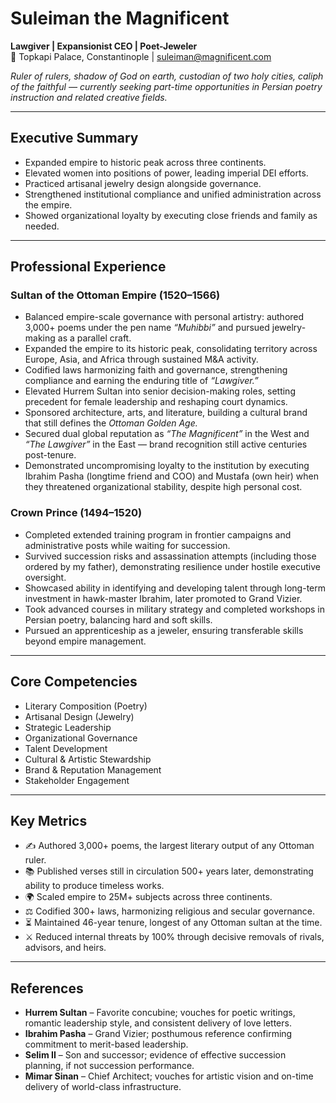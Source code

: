 <!-- 
title: Suleiman the Magnificent 
role: Sultan of the Ottoman Empire
id: suleiman-the-magnificent 
tags: ottoman, empire, 1500s, sultan, caliph, conqueror, poet, reformer  
-->  

# **Suleiman the Magnificent**  
**Lawgiver | Expansionist CEO | Poet-Jeweler**  
📍 Topkapi Palace, Constantinople | suleiman@magnificent.com  

*Ruler of rulers, shadow of God on earth, custodian of two holy cities, caliph of the faithful — currently seeking part-time opportunities in Persian poetry instruction and related creative fields.*  

---  

## **Executive Summary**  
- Expanded empire to historic peak across three continents.  
- Elevated women into positions of power, leading imperial DEI efforts.  
- Practiced artisanal jewelry design alongside governance.  
- Strengthened institutional compliance and unified administration across the empire.  
- Showed organizational loyalty by executing close friends and family as needed.  

---  

## **Professional Experience**  

### Sultan of the Ottoman Empire (1520–1566)  
- Balanced empire-scale governance with personal artistry: authored 3,000+ poems under the pen name *“Muhibbi”* and pursued jewelry-making as a parallel craft.  
- Expanded the empire to its historic peak, consolidating territory across Europe, Asia, and Africa through sustained M&A activity.  
- Codified laws harmonizing faith and governance, strengthening compliance and earning the enduring title of *“Lawgiver.”*  
- Elevated Hurrem Sultan into senior decision-making roles, setting precedent for female leadership and reshaping court dynamics.  
- Sponsored architecture, arts, and literature, building a cultural brand that still defines the *Ottoman Golden Age.*  
- Secured dual global reputation as *“The Magnificent”* in the West and *“The Lawgiver”* in the East — brand recognition still active centuries post-tenure.  
- Demonstrated uncompromising loyalty to the institution by executing Ibrahim Pasha (longtime friend and COO) and Mustafa (own heir) when they threatened organizational stability, despite high personal cost.  

### Crown Prince (1494–1520)  
- Completed extended training program in frontier campaigns and administrative posts while waiting for succession.  
- Survived succession risks and assassination attempts (including those ordered by my father), demonstrating resilience under hostile executive oversight.  
- Showcased ability in identifying and developing talent through long-term investment in hawk-master Ibrahim, later promoted to Grand Vizier.  
- Took advanced courses in military strategy and completed workshops in Persian poetry, balancing hard and soft skills.  
- Pursued an apprenticeship as a jeweler, ensuring transferable skills beyond empire management.  

---  

## **Core Competencies**  
- Literary Composition (Poetry)  
- Artisanal Design (Jewelry)  
- Strategic Leadership  
- Organizational Governance  
- Talent Development  
- Cultural & Artistic Stewardship  
- Brand & Reputation Management  
- Stakeholder Engagement  

---  

## **Key Metrics**  
- ✍️ Authored 3,000+ poems, the largest literary output of any Ottoman ruler.  
- 📚 Published verses still in circulation 500+ years later, demonstrating ability to produce timeless works.  
- 🌍 Scaled empire to 25M+ subjects across three continents.  
- ⚖️ Codified 300+ laws, harmonizing religious and secular governance.  
- ⏳ Maintained 46-year tenure, longest of any Ottoman sultan at the time.  
- ⚔️ Reduced internal threats by 100% through decisive removals of rivals, advisors, and heirs.  

---  

## **References**  
- **Hurrem Sultan** – Favorite concubine; vouches for poetic writings, romantic leadership style, and consistent delivery of love letters.  
- **Ibrahim Pasha** – Grand Vizier; posthumous reference confirming commitment to merit-based leadership.  
- **Selim II** – Son and successor; evidence of effective succession planning, if not succession performance.  
- **Mimar Sinan** – Chief Architect; vouches for artistic vision and on-time delivery of world-class infrastructure.  
